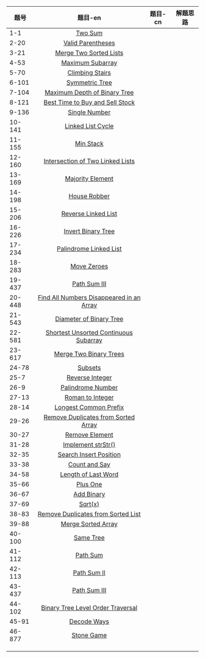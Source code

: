 | 题号   |                           题目-en                            | 题目-cn | 解题思路 |
| ------ | :----------------------------------------------------------: | ------- | -------- |
| 1-1    |       [Two Sum](https://leetcode.com/problems/two-sum)       |         |          |
| 2-20   | [Valid Parentheses](https://leetcode.com/problems/valid-parentheses) |         |          |
| 3-21   | [Merge Two Sorted Lists](https://leetcode.com/problems/merge-two-sorted-lists) |         |          |
| 4-53   | [Maximum Subarray](https://leetcode.com/problems/maximum-subarray) |         |          |
| 5-70   | [Climbing Stairs](https://leetcode.com/problems/climbing-stairs) |         |          |
| 6-101  | [Symmetric Tree](https://leetcode.com/problems/symmetric-tree) |         |          |
| 7-104  | [Maximum Depth of Binary Tree](https://leetcode.com/problems/maximum-depth-of-binary-tree) |         |          |
| 8-121  | [Best Time to Buy and Sell Stock](https://leetcode.com/problems/best-time-to-buy-and-sell-stock) |         |          |
| 9-136  | [Single Number](https://leetcode.com/problems/single-number) |         |          |
| 10-141 | [Linked List Cycle](https://leetcode.com/problems/linked-list-cycle) |         |          |
| 11-155 |     [Min Stack](https://leetcode.com/problems/min-stack)     |         |          |
| 12-160 | [Intersection of Two Linked Lists](https://leetcode.com/problems/intersection-of-two-linked-lists) |         |          |
| 13-169 | [Majority Element](https://leetcode.com/problems/majority-element) |         |          |
| 14-198 |  [House Robber](https://leetcode.com/problems/house-robber)  |         |          |
| 15-206 | [Reverse Linked List](https://leetcode.com/problems/reverse-linked-list) |         |          |
| 16-226 | [Invert Binary Tree](https://leetcode.com/problems/invert-binary-tree) |         |          |
| 17-234 | [Palindrome Linked List](https://leetcode.com/problems/palindrome-linked-list) |         |          |
| 18-283 |   [Move Zeroes](https://leetcode.com/problems/move-zeroes)   |         |          |
| 19-437 |  [Path Sum III](https://leetcode.com/problems/path-sum-iii)  |         |          |
| 20-448 | [Find All Numbers Disappeared in an Array](https://leetcode.com/problems/find-all-numbers-disappeared-in-an-array) |         |          |
| 21-543 | [Diameter of Binary Tree](https://leetcode.com/problems/diameter-of-binary-tree) |         |          |
| 22-581 | [Shortest Unsorted Continuous Subarray](https://leetcode.com/problems/shortest-unsorted-continuous-subarray) |         |          |
| 23-617 | [Merge Two Binary Trees](https://leetcode.com/problems/merge-two-binary-trees) |         |          |
| 24-78  |       [Subsets](https://leetcode.com/problems/subsets)       |         |          |
| 25-7   | [Reverse Integer](https://leetcode.com/problems/reverse-integer) |         |          |
| 26-9   | [Palindrome Number](https://leetcode.com/problems/palindrome-number) |         |          |
| 27-13  | [Roman to Integer](https://leetcode.com/problems/roman-to-integer) |         |          |
| 28-14  | [Longest Common Prefix](https://leetcode.com/problems/longest-common-prefix) |         |          |
| 29-26  | [Remove Duplicates from Sorted Array](https://leetcode.com/problems/remove-duplicates-from-sorted-array) |         |          |
| 30-27  | [Remove Element](https://leetcode.com/problems/remove-element) |         |          |
| 31-28  | [Implement strStr()](https://leetcode.com/problems/implement-strstr) |         |          |
| 32-35  | [Search Insert Position](https://leetcode.com/problems/search-insert-position) |         |          |
| 33-38  | [Count and Say](https://leetcode.com/problems/count-and-say) |         |          |
| 34-58  | [Length of Last Word](https://leetcode.com/problems/length-of-last-word) |         |          |
| 35-66  |      [Plus One](https://leetcode.com/problems/plus-one)      |         |          |
| 36-67  |    [Add Binary](https://leetcode.com/problems/add-binary)    |         |          |
| 37-69  |        [Sqrt(x)](https://leetcode.com/problems/sqrtx)        |         |          |
| 38-83  | [Remove Duplicates from Sorted List](https://leetcode.com/problems/remove-duplicates-from-sorted-list) |         |          |
| 39-88  | [Merge Sorted Array](https://leetcode.com/problems/merge-sorted-array) |         |          |
| 40-100 |     [Same Tree](https://leetcode.com/problems/same-tree)     |         |          |
| 41-112 |      [Path Sum](https://leetcode.com/problems/path-sum)      |         |          |
| 42-113 |   [Path Sum II](https://leetcode.com/problems/path-sum-ii)   |         |          |
| 43-437 |  [Path Sum III](https://leetcode.com/problems/path-sum-iii)  |         |          |
| 44-102 | [Binary Tree Level Order Traversal](https://leetcode.com/problems/binary-tree-level-order-traversal) |         |          |
| 45-91  |   [Decode Ways](https://leetcode.com/problems/decode-ways)   |         |          |
| 46-877 |   [ Stone Game](https://leetcode.com/problems/stone-game)    |         |          |
|        |                                                              |         |          |
|        |                                                              |         |          |
|        |                                                              |         |          |




